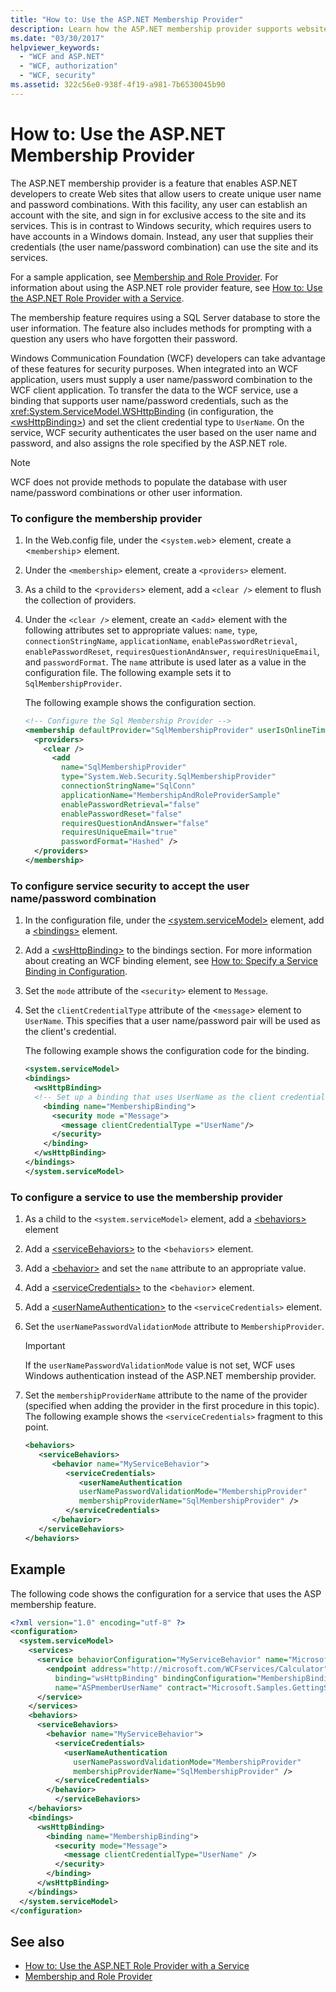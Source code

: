 ```yaml
---
title: "How to: Use the ASP.NET Membership Provider"
description: Learn how the ASP.NET membership provider supports websites that let users create a user name and password for access without an account in a Windows domain.
ms.date: "03/30/2017"
helpviewer_keywords:
  - "WCF and ASP.NET"
  - "WCF, authorization"
  - "WCF, security"
ms.assetid: 322c56e0-938f-4f19-a981-7b6530045b90
---
```

# How to: Use the ASP.NET Membership Provider

The ASP.NET membership provider is a feature that enables ASP.NET developers to create Web sites that allow users to create unique user name and password combinations. With this facility, any user can establish an account with the site, and sign in for exclusive access to the site and its services. This is in contrast to Windows security, which requires users to have accounts in a Windows domain. Instead, any user that supplies their credentials (the user name/password combination) can use the site and its services.

For a sample application, see [Membership and Role Provider](../samples/membership-and-role-provider.md). For information about using the ASP.NET role provider feature, see [How to: Use the ASP.NET Role Provider with a Service](how-to-use-the-aspnet-role-provider-with-a-service.md).

The membership feature requires using a SQL Server database to store the user information. The feature also includes methods for prompting with a question any users who have forgotten their password.

Windows Communication Foundation (WCF) developers can take advantage of these features for security purposes. When integrated into an WCF application, users must supply a user name/password combination to the WCF client application. To transfer the data to the WCF service, use a binding that supports user name/password credentials, such as the <xref:System.ServiceModel.WSHttpBinding> (in configuration, the [\<wsHttpBinding>](../../configure-apps/file-schema/wcf/wshttpbinding.md)) and set the client credential type to `UserName`. On the service, WCF security authenticates the user based on the user name and password, and also assigns the role specified by the ASP.NET role.

> [!NOTE]
> WCF does not provide methods to populate the database with user name/password combinations or other user information.

### To configure the membership provider

1. In the Web.config file, under the <`system.web`> element, create a <`membership`> element.

2. Under the `<membership>` element, create a `<providers>` element.

3. As a child to the <`providers`> element, add a `<clear />` element to flush the collection of providers.

4. Under the `<clear />` element, create an <`add`> element with the following attributes set to appropriate values: `name`, `type`, `connectionStringName`, `applicationName`, `enablePasswordRetrieval`, `enablePasswordReset`, `requiresQuestionAndAnswer`, `requiresUniqueEmail`, and `passwordFormat`. The `name` attribute is used later as a value in the configuration file. The following example sets it to `SqlMembershipProvider`.

    The following example shows the configuration section.

    ```xml
    <!-- Configure the Sql Membership Provider -->
    <membership defaultProvider="SqlMembershipProvider" userIsOnlineTimeWindow="15">
      <providers>
        <clear />
          <add
            name="SqlMembershipProvider"
            type="System.Web.Security.SqlMembershipProvider"
            connectionStringName="SqlConn"
            applicationName="MembershipAndRoleProviderSample"
            enablePasswordRetrieval="false"
            enablePasswordReset="false"
            requiresQuestionAndAnswer="false"
            requiresUniqueEmail="true"
            passwordFormat="Hashed" />
      </providers>
    </membership>
    ```

### To configure service security to accept the user name/password combination

1. In the configuration file, under the [\<system.serviceModel>](../../configure-apps/file-schema/wcf/system-servicemodel.md) element, add a [\<bindings>](../../configure-apps/file-schema/wcf/bindings.md) element.

2. Add a [\<wsHttpBinding>](../../configure-apps/file-schema/wcf/wshttpbinding.md) to the bindings section. For more information about creating an WCF binding element, see [How to: Specify a Service Binding in Configuration](../how-to-specify-a-service-binding-in-configuration.md).

3. Set the `mode` attribute of the `<security>` element to `Message`.

4. Set the `clientCredentialType` attribute of the <`message`> element to `UserName`. This specifies that a user name/password pair will be used as the client's credential.

    The following example shows the configuration code for the binding.

    ```xml
    <system.serviceModel>
    <bindings>
      <wsHttpBinding>
      <!-- Set up a binding that uses UserName as the client credential type -->
        <binding name="MembershipBinding">
          <security mode ="Message">
            <message clientCredentialType ="UserName"/>
          </security>
        </binding>
      </wsHttpBinding>
    </bindings>
    </system.serviceModel>
    ```

### To configure a service to use the membership provider

1. As a child to the `<system.serviceModel>` element, add a [\<behaviors>](../../configure-apps/file-schema/wcf/behaviors.md) element

2. Add a [\<serviceBehaviors>](../../configure-apps/file-schema/wcf/servicebehaviors.md) to the <`behaviors`> element.

3. Add a [\<behavior>](../../configure-apps/file-schema/wcf/behavior-of-endpointbehaviors.md) and set the `name` attribute to an appropriate value.

4. Add a [\<serviceCredentials>](../../configure-apps/file-schema/wcf/servicecredentials.md) to the <`behavior`> element.

5. Add a [\<userNameAuthentication>](../../configure-apps/file-schema/wcf/usernameauthentication.md) to the `<serviceCredentials>` element.

6. Set the `userNamePasswordValidationMode` attribute to `MembershipProvider`.

    > [!IMPORTANT]
    > If the `userNamePasswordValidationMode` value is not set, WCF uses Windows authentication instead of the ASP.NET membership provider.

7. Set the `membershipProviderName` attribute to the name of the provider (specified when adding the provider in the first procedure in this topic). The following example shows the `<serviceCredentials>` fragment to this point.

    ```xml
    <behaviors>
       <serviceBehaviors>
          <behavior name="MyServiceBehavior">
             <serviceCredentials>
                <userNameAuthentication
                userNamePasswordValidationMode="MembershipProvider"
                membershipProviderName="SqlMembershipProvider" />
             </serviceCredentials>
          </behavior>
       </serviceBehaviors>
    </behaviors>
    ```

## Example

The following code shows the configuration for a service that uses the ASP membership feature.

```xml
<?xml version="1.0" encoding="utf-8" ?>
<configuration>
  <system.serviceModel>
    <services>
      <service behaviorConfiguration="MyServiceBehavior" name="Microsoft.Samples.GettingStarted.CalculatorService">
        <endpoint address="http://microsoft.com/WCFservices/Calculator"
          binding="wsHttpBinding" bindingConfiguration="MembershipBinding"
          name="ASPmemberUserName" contract="Microsoft.Samples.GettingStarted.ICalculator" />
      </service>
    </services>
    <behaviors>
      <serviceBehaviors>
        <behavior name="MyServiceBehavior">
          <serviceCredentials>
            <userNameAuthentication
              userNamePasswordValidationMode="MembershipProvider"
              membershipProviderName="SqlMembershipProvider" />
          </serviceCredentials>
        </behavior>
          </serviceBehaviors>
    </behaviors>
    <bindings>
      <wsHttpBinding>
        <binding name="MembershipBinding">
          <security mode="Message">
            <message clientCredentialType="UserName" />
          </security>
        </binding>
      </wsHttpBinding>
    </bindings>
  </system.serviceModel>
</configuration>
```

## See also

- [How to: Use the ASP.NET Role Provider with a Service](how-to-use-the-aspnet-role-provider-with-a-service.md)
- [Membership and Role Provider](../samples/membership-and-role-provider.md)
